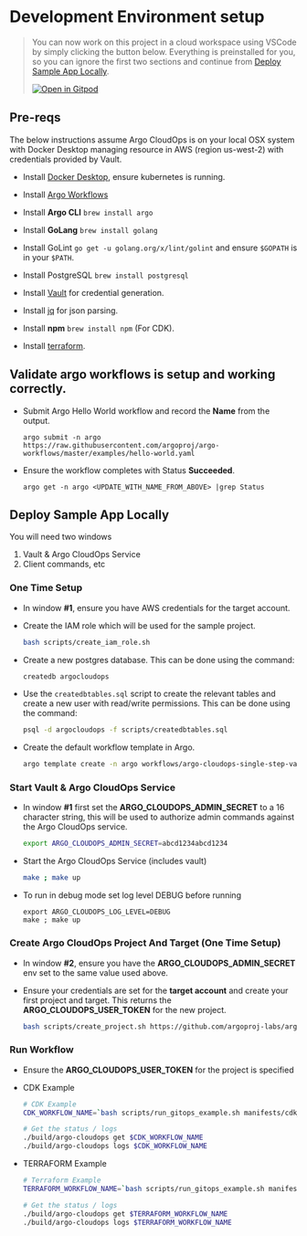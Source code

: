 # Development Environment setup

>You can now work on this project in a cloud workspace using VSCode by simply clicking the button below. Everything is preinstalled for you, so you can ignore the first two sections and continue from [Deploy Sample App Locally](#deploy).
>
>[![Open in Gitpod](https://gitpod.io/button/open-in-gitpod.svg)](https://gitpod.io/#https://github.com/szab100/argo-cloudops)

## Pre-reqs

The below instructions assume Argo CloudOps is on your local OSX system
with Docker Desktop managing resource in AWS (region us-west-2) with credentials provided by Vault.

* Install [Docker Desktop](https://www.docker.com/products/docker-desktop), ensure kubernetes is running.

* Install [Argo Workflows](https://argoproj.github.io/argo-workflows/installation/)

* Install **Argo CLI** `brew install argo`

* Install **GoLang** `brew install golang`

* Install GoLint `go get -u golang.org/x/lint/golint` and ensure `$GOPATH` is in your `$PATH`.

* Install PostgreSQL `brew install postgresql`

* Install [Vault](https://www.vaultproject.io/downloads) for credential generation.

* Install [jq](https://stedolan.github.io/jq/) for json parsing.

* Install **npm** `brew install npm` (For CDK).

* Install [terraform](https://www.terraform.io/downloads.html).

## Validate argo workflows is setup and working correctly.

* Submit Argo Hello World workflow and record the **Name** from the output.

    ```
    argo submit -n argo https://raw.githubusercontent.com/argoproj/argo-workflows/master/examples/hello-world.yaml
    ```

* Ensure the workflow completes with Status **Succeeded**.

    ```
    argo get -n argo <UPDATE_WITH_NAME_FROM_ABOVE> |grep Status
    ```


## <a name="deploy"> Deploy Sample App Locally

You will need two windows

1. Vault & Argo CloudOps Service
1. Client commands, etc

### One Time Setup

* In window **#1**, ensure you have AWS credentials for the target account.

* Create the IAM role which will be used for the sample project.

    ```sh
    bash scripts/create_iam_role.sh
    ```

* Create a new postgres database. This can be done using the command:

    ```sh
    createdb argocloudops
    ```

* Use the `createdbtables.sql` script to create the relevant tables and create a new user with read/write permissions. This can be done using the command:

    ```sh
    psql -d argocloudops -f scripts/createdbtables.sql
    ```

* Create the default workflow template in Argo.

    ```sh
    argo template create -n argo workflows/argo-cloudops-single-step-vault-aws.yaml
    ```

### Start Vault & Argo CloudOps Service

* In window **#1** first set the **ARGO_CLOUDOPS_ADMIN_SECRET** to a 16
character string, this will be used to authorize admin commands against
the Argo CloudOps service.

    ```sh
    export ARGO_CLOUDOPS_ADMIN_SECRET=abcd1234abcd1234
    ```

* Start the Argo CloudOps Service (includes vault)

    ```sh
    make ; make up
    ```

* To run in debug mode set log level DEBUG before running

    ```
    export ARGO_CLOUDOPS_LOG_LEVEL=DEBUG
    make ; make up
    ```

### Create Argo CloudOps Project And Target (One Time Setup)

* In window **#2**, ensure you have the **ARGO_CLOUDOPS_ADMIN_SECRET**
env set to the same value used above.

* Ensure your credentials are set for the **target account** and create your first
project and target. This returns the **ARGO_CLOUDOPS_USER_TOKEN** for the new project.

    ```sh
    bash scripts/create_project.sh https://github.com/argoproj-labs/argo-cloudops.git
    ```

### Run Workflow

* Ensure the **ARGO_CLOUDOPS_USER_TOKEN** for the project is specified

* CDK Example

    ```sh
    # CDK Example
    CDK_WORKFLOW_NAME=`bash scripts/run_gitops_example.sh manifests/cdk_manifest.yaml 60675a3012c63dd7edc9097654246e48438fa93d dev`

    # Get the status / logs
    ./build/argo-cloudops get $CDK_WORKFLOW_NAME
    ./build/argo-cloudops logs $CDK_WORKFLOW_NAME
    ```

* TERRAFORM Example

    ```sh
    # Terraform Example
    TERRAFORM_WORKFLOW_NAME=`bash scripts/run_gitops_example.sh manifests/terraform_manifest.yaml 60675a3012c63dd7edc9097654246e48438fa93d dev`

    # Get the status / logs
    ./build/argo-cloudops get $TERRAFORM_WORKFLOW_NAME
    ./build/argo-cloudops logs $TERRAFORM_WORKFLOW_NAME
    ```